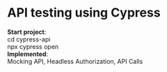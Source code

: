 ﻿# API testing using Cypress
 **Start project**: \
 cd cypress-api \
 npx cypress open \
 **Implemented**: \
Mocking API, Headless Authorization, API Calls
